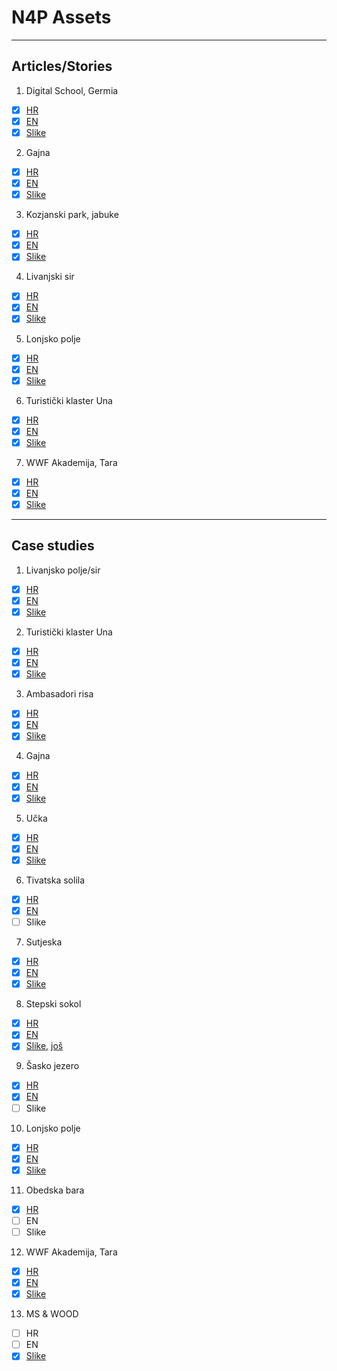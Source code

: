 # N4P Assets
---

## Articles/Stories
1. Digital School, Germia
  - [x] [HR](https://drive.google.com/file/d/1739mHukiAS3Sbg4m5T1Vi1J7vbU8s59n/view)
  - [x] [EN](https://drive.google.com/file/d/1yI1G7LrxSZGAAFeWtlqw9RRo9EFp80G8/view)
  - [x] [Slike](https://drive.google.com/drive/u/2/folders/17P_G-StWLPSs493z001toj_0QtnwqYh_)
2. Gajna
  - [x] [HR](https://drive.google.com/file/d/1ng8-1jQi5WUWTbXZA2TMNhv9I0V87dkm/view)
  - [x] [EN](https://drive.google.com/file/d/1dV3IE1KYG5HOFDDUHuHfyXOkr0mCCn5q/view)
  - [x] [Slike](https://drive.google.com/drive/u/2/folders/1NM713IthGvGNo3bApg1qcQwg9nyu44wV)
3. Kozjanski park, jabuke
  - [x] [HR](https://drive.google.com/file/d/1YI4t-UkUJg1YOr8u-QmUgSyifsZNdBwI/view)
  - [x] [EN](https://drive.google.com/file/d/14v230dLQhPwhyam5_mbn_dAl-UbChp7t/view)
  - [x] [Slike](https://drive.google.com/drive/u/2/folders/1p2_37ONVKuFNQt8mcnJoj_R3w37rR8lJ)
4. Livanjski sir
  - [x] [HR](https://drive.google.com/file/d/1VBbsHI1H0eGfNUHlPE8oyrOlasaPAckp/view)
  - [x] [EN](https://drive.google.com/file/d/1qOW5ioSGfsVAM-LzL1HMl-CSKMtE-Rx8/view)
  - [x] [Slike](https://drive.google.com/drive/u/2/folders/10ZYrnV8WAEfwAjficlUkmBHV6__-1Lj7)
5. Lonjsko polje
  - [x] [HR](https://drive.google.com/file/d/1cKK1G7IhARtlIauc9cUK5Jj-eISqymUM/view)
  - [x] [EN](https://drive.google.com/file/d/1o8MjSMiONmJwj_dLqQz_inQer_x66SEo/view)
  - [x] [Slike](https://drive.google.com/drive/u/2/folders/1JJHV9Xcf5ZmgWWAIcTJ7swTKz4w9oAUB)
6. Turistički klaster Una
  - [x] [HR](https://drive.google.com/file/d/1DwyzEFU36jkjPsJvxFNdICBg_Jak790P/view)
  - [x] [EN](https://drive.google.com/file/d/1BIptmagRIRlJErPEPx6o0N9GICsS7Km9/view)
  - [x] [Slike](https://drive.google.com/drive/u/2/folders/1kXoVfI7wdfXu2Hpsjx6VrdB93951PH4i)
7. WWF Akademija, Tara
  - [x] [HR](https://drive.google.com/file/d/1drkxPRXFhkrdGqTqcbnMPBCtFZdYzp-h/view)
  - [x] [EN](https://drive.google.com/file/d/1937DBipgCIw4HEIJ3MJwc9uhbgXWY1c5/view)
  - [x] [Slike](https://drive.google.com/drive/u/2/folders/1AZ6umVt6YmtEX1SHc9dd6EOer7uV1FOD)

---

## Case studies
1. Livanjsko polje/sir
  - [x] [HR](https://docs.google.com/document/d/15f9MJ5Sof23nT5K8xBadsL9r0mw96KsYrOB6ZP8ifd0/edit)
  - [x] [EN](https://docs.google.com/document/d/15hs4_4VYry0nN-yT5qRAQNjzJ2xmPLUL4vFQIUpQKc4/edit)
  - [x] [Slike](https://drive.google.com/drive/u/2/folders/10ZYrnV8WAEfwAjficlUkmBHV6__-1Lj7)
2. Turistički klaster Una
  - [x] [HR](https://docs.google.com/document/d/11HAnbIWN9BFUD656aN0VAjuv4xUhsQ73kv0ZnvbhWk0/edit)
  - [x] [EN](https://docs.google.com/document/d/1cYAC5ya0dQi4sJvFcEHhzp0mLR5fQqP3Gj-NwUnQMJI/edit)
  - [x] [Slike](https://drive.google.com/drive/u/2/folders/1kXoVfI7wdfXu2Hpsjx6VrdB93951PH4i)
3. Ambasadori risa
  - [x] [HR](https://drive.google.com/file/d/1xd-pavKk8odsuZQu0AzLsohIaywYERC5/view)
  - [x] [EN](https://drive.google.com/file/d/1ws9-3-sMXmG4c6OPOe64vyO0UXnIwXF7/view)
  - [x] [Slike](https://drive.google.com/drive/u/2/folders/1NHp46hQGFqObi_N--WGdi3_HwRdeS70u)
4. Gajna
  - [x] [HR](https://drive.google.com/file/d/1V4F2xEPCPGiNgwHtMSmg1Omwz553vIWc/view)
  - [x] [EN](https://drive.google.com/file/d/1er6q4SOHSnW3F2Y6O54BTpmPea9ViiLG/view)
  - [x] [Slike](https://drive.google.com/drive/u/2/folders/1NM713IthGvGNo3bApg1qcQwg9nyu44wV)
5. Učka
  - [x] [HR](https://docs.google.com/document/d/1gTqLfD5c0r5aJVYVQIIBYnFoQMG1cP7iJZUPrTZOBy8/edit)
  - [x] [EN](https://drive.google.com/file/d/1fzrqY5hljFfzkxC9w1GB6LjrOP1jPklw/view)
  - [x] [Slike](http://www.novilist.hr/Vijesti/Regija/node_1585/Ornitoloski-kamp-na-Ucki-U-mrezi-djetlici-male-muharice-i-crvendaci?meta_refresh=true)
6. Tivatska solila
  - [x] [HR](https://drive.google.com/file/d/1gGom5Qq4IM2vYl2BF56mHMTD6D9UhQlX/view)
  - [x] [EN](https://drive.google.com/file/d/1G3JP8C0SDSrmmHpV-Uij3_Yp_rz31Haa/view)
  - [ ] Slike
7. Sutjeska
  - [x] [HR](https://docs.google.com/document/d/1WBv9MD-HVT22xaZ-nN69ChflnDdz0Ouw6jiqOI2yiSQ/edit)
  - [x] [EN](https://docs.google.com/document/d/1kpvBH_Ebx083IS6gtAICMTWYCjn8du5-4aSKKF5P7vk/edit)
  - [x] [Slike](https://drive.google.com/drive/u/2/folders/1flrcGb3w3wmWPi6NuApbe_serieiuHIH)
8. Stepski sokol
  - [x] [HR](https://docs.google.com/document/d/1xvhdPne-KQA7PxuHK1G1D_z1CRyf_dbUtZd0yT8cBo4/edit)
  - [x] [EN](https://docs.google.com/document/d/14HY8yjbATLPX4oqhZNB2D6dxsiH6jjEfLvQN-u4DzQs/edit)
  - [x] [Slike](https://drive.google.com/drive/u/2/folders/1JfBqFftmX-7i-iCSlgtMyVBVu9Vt6V8e), [još](https://drive.google.com/drive/u/2/folders/1IbYmH129ASonMAQ7kxzP4jAX_KTUbWH0)
9. Šasko jezero
  - [x] [HR](https://docs.google.com/document/d/1j9JIoO2ln8NtUlBB_kYJXYDGMbROWpzJZPEOPlbiAXU/edit)
  - [x] [EN](https://docs.google.com/document/d/11mQpyV9D7bP1HWXyDUjpgZ6mKN96j9xRj79bORKFNjg/edit)
  - [ ] Slike
10. Lonjsko polje
  - [x] [HR](https://docs.google.com/document/d/1N3vybp3hKzDnpqOJqxwAtiJ017huKrr23D7qNOsfdGM/edit)
  - [x] [EN](https://drive.google.com/file/d/1PXJt3RMoA-iLm4eE3Qs6av4a67MjOgic/view)
  - [x] [Slike](https://drive.google.com/drive/u/2/folders/1JJHV9Xcf5ZmgWWAIcTJ7swTKz4w9oAUB)
11. Obedska bara
  - [x] [HR](https://docs.google.com/document/d/1a7uEJ3aoKKwylvd-j42wdW4ucWuPE-1k5FDCxEZopMU/edit)
  - [ ] EN
  - [ ] Slike
12. WWF Akademija, Tara
  - [x] [HR](https://docs.google.com/document/d/1N1TAvVWnDMLHrYyG4dYdHOKkf-9aKNSup4jVgNQmnqs/edit)
  - [x] [EN](https://drive.google.com/file/d/1qBzqwMgTzoF2kL4gkJfnTqFlAj4hHEzp/view)
  - [x] [Slike](https://drive.google.com/drive/u/2/folders/1AZ6umVt6YmtEX1SHc9dd6EOer7uV1FOD)
13. MS & WOOD
  - [ ] HR
  - [ ] EN
  - [x] [Slike](https://drive.google.com/drive/u/2/folders/1jxV7oS6iIc5CLMQtx6_3JbAw_wWF90_S)
